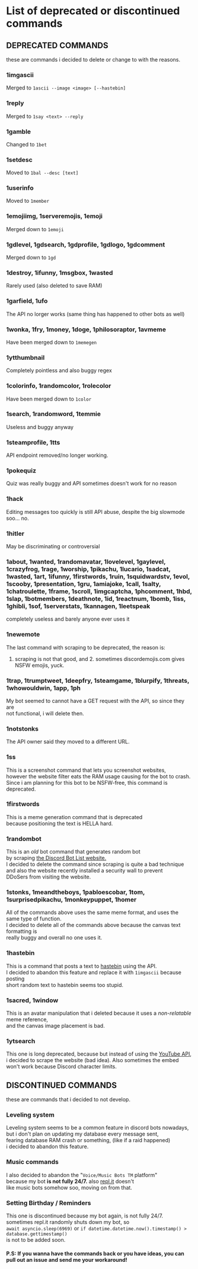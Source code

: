 # List of deprecated or discontinued commands<br>

## DEPRECATED COMMANDS<br>
these are commands i decided to delete or change to with the reasons.

### 1imgascii<br>
Merged to `1ascii --image <image> [--hastebin]`

### 1reply<br>
Merged to `1say <text> --reply`

### 1gamble<br>
Changed to `1bet`

### 1setdesc<br>
Moved to `1bal --desc [text]`

### 1userinfo<br>
Moved to `1member`

### 1emojiimg, 1serveremojis, 1emoji<br>
Merged down to `1emoji`

### 1gdlevel, 1gdsearch, 1gdprofile, 1gdlogo, 1gdcomment<br>
Merged down to `1gd`

### 1destroy, 1ifunny, 1msgbox, 1wasted<br>
Rarely used (also deleted to save RAM)

### 1garfield, 1ufo<br>
The API no lorger works (same thing has happened to other bots as well)

### 1wonka, 1fry, 1money, 1doge, 1philosoraptor, 1avmeme<br>
Have been merged down to `1memegen`

### 1ytthumbnail<br>
Completely pointless and also buggy regex<br>

### 1colorinfo, 1randomcolor, 1rolecolor<br>
Have been merged down to `1color`<br>

### 1search, 1randomword, 1temmie<br>
Useless and buggy anyway<br>

### 1steamprofile, 1tts<br>
API endpoint removed/no longer working.<br>

### 1pokequiz<br>
Quiz was really buggy and API sometimes doesn't work for no reason<br>

### 1hack<br>
Editing messages too quickly is still API abuse, despite the big slowmode<br>
soo... no.<br>

### 1hitler<br>
May be discriminating or controversial<br>

### 1about, 1wanted, 1randomavatar, 1lovelevel, 1gaylevel, 1crazyfrog, 1rage, 1worship, 1pikachu, 1lucario, 1sadcat, 1wasted, 1art, 1ifunny, 1firstwords, 1ruin, 1squidwardstv, 1evol, 1scooby, 1presentation, 1gru, 1amiajoke, 1call, 1salty, 1chatroulette, 1frame, 1scroll, 1imgcaptcha, 1phcomment, 1hbd, 1slap, 1botmembers, 1deathnote, 1id, 1reactnum, 1bomb, 1iss, 1ghibli, 1sof, 1serverstats, 1kannagen, 1leetspeak<br>
completely useless and barely anyone ever uses it<br>

### 1newemote<br>
The last command with scraping to be deprecated, the reason is:<br>
1. scraping is not that good, and 2. sometimes discordemojis.com gives NSFW emojis, yuck.<br>

### 1trap, 1trumptweet, 1deepfry, 1steamgame, 1blurpify, 1threats, 1whowouldwin, 1app, 1ph<br>
My bot seemed to cannot have a GET request with the API, so since they are<br>
not functional, i will delete then.<br>

### 1notstonks<br>
The API owner said they moved to a different URL.<br>

### 1ss<br>
This is a screenshot command that lets you screenshot websites,<br>
however the website filter eats the RAM usage causing for the bot to crash.<br>
Since i am planning for this bot to be NSFW-free, this command is deprecated.<br>

### 1firstwords<br>
This is a meme generation command that is deprecated<br>
because positioning the text is HELLA hard.<br>

### 1randombot<br>
This is an *old* bot command that generates random bot<br>
by scraping [the Discord Bot List website.](https://top.gg)<br>
I decided to delete the command since scraping is quite a bad technique<br>
and also the website recently installed a security wall to prevent<br>
DDoSers from visiting the website.<br>

### 1stonks, 1meandtheboys, 1pabloescobar, 1tom, 1surprisedpikachu, 1monkeypuppet, 1homer<br>
All of the commands above uses the same meme format, and uses the same type of function.<br>
I decided to delete all of the commands above because the canvas text formatting is<br>
really buggy and overall no one uses it.<br>

### 1hastebin<br>
This is a command that posts a text to [hastebin](https://hastebin.com/) using the API.<br>
I decided to abandon this feature and replace it with `1imgascii` because posting<br>
short random text to hastebin seems too stupid.<br>

### 1sacred, 1window<br>
This is an avatar manipulation that i deleted because it uses a *non-relatable* meme reference,<br>
and the canvas image placement is bad.<br>

### 1ytsearch<br>
This one is long deprecated, because but instead of using the [YouTube API](https://developers.google.com/youtube),<br>
i decided to scrape the website (bad idea). Also sometimes the embed won't work because Discord character limits.<br>

## DISCONTINUED COMMANDS
these are commands that i decided to not develop.

### Leveling system<br>
Leveling system seems to be a common feature in discord bots nowadays,<br>
but i don't plan on updating my database every message sent,<br>
fearing database RAM crash or something, (like if a raid happened)<br>
i decided to abandon this feature.<br>

### Music commands<br>
I also decided to abandon the "`Voice/Music Bots TM` platform"<br>
because my bot **is not fully 24/7.** also [repl.it](https://repl.it) doesn't<br>
like music bots somehow soo, moving on from that.<br>

### Setting Birthday / Reminders<br>
This one is discontinued because my bot again, is not fully 24/7.<br>
sometimes repl.it randomly shuts down my bot, so<br>
`await asyncio.sleep(6969)` or `if datetime.datetime.now().timestamp() > database.gettimestamp()`<br>
is not to be added soon.<br>

#### P.S: If you wanna have the commands back or you have ideas, you can pull out an issue and send me your workaround!
